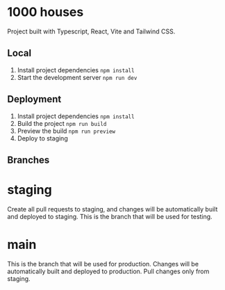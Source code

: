 # 1000 houses

Project built with Typescript, React, Vite and Tailwind CSS.

## Local

1. Install project dependencies
   `npm install`
2. Start the development server
   `npm run dev`

## Deployment

1. Install project dependencies
   `npm install`
2. Build the project
   `npm run build`
3. Preview the build
   `npm run preview`
4. Deploy to staging

## Branches

# staging

Create all pull requests to staging, and changes will be automatically built and deployed to staging. This is the branch that will be used for testing.

# main

This is the branch that will be used for production. Changes will be automatically built and deployed to production. Pull changes only from staging.
